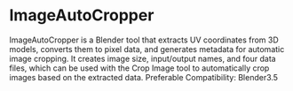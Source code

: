 # ImageAutoCropper
ImageAutoCropper is a Blender tool that extracts UV coordinates from 3D models, converts them to pixel data, and generates metadata for automatic image cropping. It creates image size, input/output names, and four data files, which can be used with the Crop Image tool to automatically crop images based on the extracted data.  Preferable Compatibility: Blender3.5
